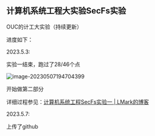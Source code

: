 ## 计算机系统工程大实验SecFs实验

OUC的计工大实验（持续更新）

进度如下：

2023.5.3:

实验一结束，跑过了28/46个点

![image-20230507194704399](https://cdn.lmark.cc/img/image-20230507194704399.png)

开始做第二部分



详细过程参见：[计算机系统工程SecFs实验一 | LMark的博客](https://lmark.cc/archives/cc742ad6.html)

2023.5.7:

上传了github
